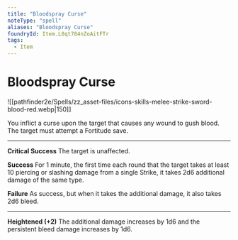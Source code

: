 ```yaml
---
title: "Bloodspray Curse"
noteType: "spell"
aliases: "Bloodspray Curse"
foundryId: Item.L8qt784nZoAitFTr
tags:
  - Item
---
```


# Bloodspray Curse
![[pathfinder2e/Spells/zz_asset-files/icons-skills-melee-strike-sword-blood-red.webp|150]]

You inflict a curse upon the target that causes any wound to gush blood. The target must attempt a Fortitude save.

* * *

**Critical Success** The target is unaffected.

**Success** For 1 minute, the first time each round that the target takes at least 10 piercing or slashing damage from a single Strike, it takes 2d6 additional damage of the same type.

**Failure** As success, but when it takes the additional damage, it also takes 2d6 bleed.

* * *

**Heightened (+2)** The additional damage increases by 1d6 and the persistent bleed damage increases by 1d6.

